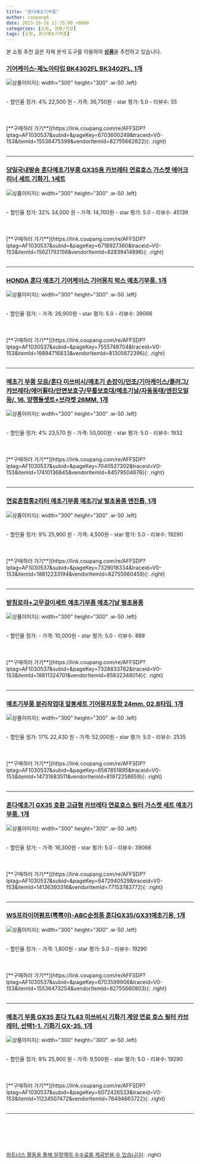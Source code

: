 ```yaml
---
title: "혼다예초기부품"
author: coupang6
date: 2023-10-16 11:35:08 +0800
categories: [쇼핑, 생활/건강]
tags: [쇼핑, 혼다예초기부품]
---
```


본 쇼핑 추천 글은 자체 분석 도구를 이용하여 [**상품**](https://link.coupang.com/a/bao1ui)을 추천하고 있습니다.

### [기어케이스-제노아타입 BK4302FL BK3402FL, 1개](https://link.coupang.com/re/AFFSDP?lptag=AF1030537&subid=&pageKey=6703600249&traceid=V0-153&itemId=15536475399&vendorItemId=82755662822)

![상품이미지](https://thumbnail7.coupangcdn.com/thumbnails/remote/230x230ex/image/vendor_inventory/50ce/08973082a7649ea8a4297ba47df44ee8a0b4e99d7b278e7d08e3affcb518.jpg){: width="300" height="300" .w-50 .left}


<br>
- 할인율 정가: 4%  22,500   원
- 가격: 36,750원
- star 평가: 5.0
- 리뷰수: 55
<br>
<br>
<br>
<br>
[**구매하러 가기**](https://link.coupang.com/re/AFFSDP?lptag=AF1030537&subid=&pageKey=6703600249&traceid=V0-153&itemId=15536475399&vendorItemId=82755662822){: .right}
<br>
<br>

---

### [당일국내발송 혼다예초기부품 GX35용 카브레타 연료호스 가스켓 에어크리너 세트 기화기, 1세트](https://link.coupang.com/re/AFFSDP?lptag=AF1030537&subid=&pageKey=6718927360&traceid=V0-153&itemId=15621792156&vendorItemId=82839414896)

![상품이미지](https://thumbnail9.coupangcdn.com/thumbnails/remote/230x230ex/image/vendor_inventory/f9d7/502de8333969c65989bed5d3a9d3d4c601b5f7b05b4c6184846fd79570dd.jpg){: width="300" height="300" .w-50 .left}


<br>
- 할인율 정가: 32%  34,000   원
- 가격: 14,700원
- star 평가: 5.0
- 리뷰수: 45139
<br>
<br>
<br>
<br>
[**구매하러 가기**](https://link.coupang.com/re/AFFSDP?lptag=AF1030537&subid=&pageKey=6718927360&traceid=V0-153&itemId=15621792156&vendorItemId=82839414896){: .right}
<br>
<br>

---

### [HONDA 혼다 예초기 기어케이스 기어뭉치 박스 예초기부품, 1개](https://link.coupang.com/re/AFFSDP?lptag=AF1030537&subid=&pageKey=7555748704&traceid=V0-153&itemId=19894716833&vendorItemId=81305672396)

![상품이미지](https://thumbnail10.coupangcdn.com/thumbnails/remote/230x230ex/image/vendor_inventory/d3a9/aa89c11f1d807aa8570514da8fa7578e9dabd0f8beb977228d6f33e9efa3.jpeg){: width="300" height="300" .w-50 .left}


<br>
- 할인율 정가: 
- 가격: 26,900원
- star 평가: 5.0
- 리뷰수: 39066
<br>
<br>
<br>
<br>
[**구매하러 가기**](https://link.coupang.com/re/AFFSDP?lptag=AF1030537&subid=&pageKey=7555748704&traceid=V0-153&itemId=19894716833&vendorItemId=81305672396){: .right}
<br>
<br>

---

### [예초기 부품 모음/혼다 미쓰비시/예초기 손잡이/만조/기아케이스/플러그/캬브레타/에어휠타/안면보호구/무릎보호대/예초기날/자동동태/엔진오일 등/, 16. 양핸들셋트+브라켓 26MM, 1개](https://link.coupang.com/re/AFFSDP?lptag=AF1030537&subid=&pageKey=7040527302&traceid=V0-153&itemId=17410136845&vendorItemId=84579504676)

![상품이미지](https://thumbnail10.coupangcdn.com/thumbnails/remote/230x230ex/image/vendor_inventory/0938/71fdc831003bb44b60adb98608f4fe1cdf1f436f0cc6b99ad029c52168a8.jpg){: width="300" height="300" .w-50 .left}


<br>
- 할인율 정가: 4%  23,570   원
- 가격: 50,000원
- star 평가: 5.0
- 리뷰수: 1932
<br>
<br>
<br>
<br>
[**구매하러 가기**](https://link.coupang.com/re/AFFSDP?lptag=AF1030537&subid=&pageKey=7040527302&traceid=V0-153&itemId=17410136845&vendorItemId=84579504676){: .right}
<br>
<br>

---

### [연료혼합통2리터 예초기부품 예초기날 벌초용품 엔진톱, 1개](https://link.coupang.com/re/AFFSDP?lptag=AF1030537&subid=&pageKey=7329018334&traceid=V0-153&itemId=18812233194&vendorItemId=82755660459)

![상품이미지](https://thumbnail6.coupangcdn.com/thumbnails/remote/230x230ex/image/vendor_inventory/da1e/96e398323db7949af22ef87e5879ffd579bf91cebe18ab34e77e0109f510.jpg){: width="300" height="300" .w-50 .left}


<br>
- 할인율 정가: 9%  25,900   원
- 가격: 4,500원
- star 평가: 5.0
- 리뷰수: 19290
<br>
<br>
<br>
<br>
[**구매하러 가기**](https://link.coupang.com/re/AFFSDP?lptag=AF1030537&subid=&pageKey=7329018334&traceid=V0-153&itemId=18812233194&vendorItemId=82755660459){: .right}
<br>
<br>

---

### [받침로라+고무걸이세트 예초기부품 예초기날 벌초용품](https://link.coupang.com/re/AFFSDP?lptag=AF1030537&subid=&pageKey=7328833782&traceid=V0-153&itemId=18811324701&vendorItemId=85832348014)

![상품이미지](https://thumbnail9.coupangcdn.com/thumbnails/remote/230x230ex/image/vendor_inventory/040f/6734c850a24806f519687b8fd06c7fbd64153e6438a2095d2321811b4faf.jpg){: width="300" height="300" .w-50 .left}


<br>
- 할인율 정가: 
- 가격: 10,000원
- star 평가: 5.0
- 리뷰수: 889
<br>
<br>
<br>
<br>
[**구매하러 가기**](https://link.coupang.com/re/AFFSDP?lptag=AF1030537&subid=&pageKey=7328833782&traceid=V0-153&itemId=18811324701&vendorItemId=85832348014){: .right}
<br>
<br>

---

### [예초기부품 분리작업대 앞봉세트 기어뭉치포함 24mm, 02.B타입, 1개](https://link.coupang.com/re/AFFSDP?lptag=AF1030537&subid=&pageKey=6567851895&traceid=V0-153&itemId=14731683511&vendorItemId=81972258659)

![상품이미지](https://thumbnail8.coupangcdn.com/thumbnails/remote/230x230ex/image/vendor_inventory/9b4d/ab0cd8c0d831d81a3d9011c376b569bbee777a9dd56f9d40dc713800c889.jpg){: width="300" height="300" .w-50 .left}


<br>
- 할인율 정가: 17%  22,430   원
- 가격: 52,000원
- star 평가: 5.0
- 리뷰수: 2535
<br>
<br>
<br>
<br>
[**구매하러 가기**](https://link.coupang.com/re/AFFSDP?lptag=AF1030537&subid=&pageKey=6567851895&traceid=V0-153&itemId=14731683511&vendorItemId=81972258659){: .right}
<br>
<br>

---

### [혼다예초기 GX35 호환 고급형 카브레타 연료호스 필터 가스켓 세트 예초기부품, 1개](https://link.coupang.com/re/AFFSDP?lptag=AF1030537&subid=&pageKey=6472940529&traceid=V0-153&itemId=14136393316&vendorItemId=77153783772)

![상품이미지](https://thumbnail9.coupangcdn.com/thumbnails/remote/230x230ex/image/vendor_inventory/1379/f6d935b030ed7b0d491f4ac933539a15b162a4b8fd2a3f2d5c08191cf589.jpg){: width="300" height="300" .w-50 .left}


<br>
- 할인율 정가: 
- 가격: 16,300원
- star 평가: 5.0
- 리뷰수: 39066
<br>
<br>
<br>
<br>
[**구매하러 가기**](https://link.coupang.com/re/AFFSDP?lptag=AF1030537&subid=&pageKey=6472940529&traceid=V0-153&itemId=14136393316&vendorItemId=77153783772){: .right}
<br>
<br>

---

### [WS프라이머펌프(뽁뽁이)-ABC순정품 혼다GX35/GX31예초기용, 1개](https://link.coupang.com/re/AFFSDP?lptag=AF1030537&subid=&pageKey=6703599906&traceid=V0-153&itemId=15536473254&vendorItemId=82755660803)

![상품이미지](https://thumbnail9.coupangcdn.com/thumbnails/remote/230x230ex/image/vendor_inventory/c611/5e919cf29a8709b6633dd75238ab1390accc890e52b79f7bc0e7cc1ca364.jpg){: width="300" height="300" .w-50 .left}


<br>
- 할인율 정가: 
- 가격: 1,800원
- star 평가: 5.0
- 리뷰수: 19290
<br>
<br>
<br>
<br>
[**구매하러 가기**](https://link.coupang.com/re/AFFSDP?lptag=AF1030537&subid=&pageKey=6703599906&traceid=V0-153&itemId=15536473254&vendorItemId=82755660803){: .right}
<br>
<br>

---

### [예초기 부품 GX35 혼다 TL43 미쓰비시 기화기 계양 연료 호스 필터 카브레터, 선택1-1. 기화기 GX-35, 1개](https://link.coupang.com/re/AFFSDP?lptag=AF1030537&subid=&pageKey=6072426533&traceid=V0-153&itemId=11224507472&vendorItemId=78494663722)

![상품이미지](https://thumbnail9.coupangcdn.com/thumbnails/remote/230x230ex/image/vendor_inventory/18b1/2f1cbf7b5277529716dc68df7bafc774f3afd50912b02b586a999ef8d10c.jpg){: width="300" height="300" .w-50 .left}


<br>
- 할인율 정가: 9%  25,900   원
- 가격: 9,500원
- star 평가: 5.0
- 리뷰수: 19290
<br>
<br>
<br>
<br>
[**구매하러 가기**](https://link.coupang.com/re/AFFSDP?lptag=AF1030537&subid=&pageKey=6072426533&traceid=V0-153&itemId=11224507472&vendorItemId=78494663722){: .right}
<br>
<br>

---
<br><br><br><br><br> [파트너스 활동을 통해 일정액의 수수료를 제공받을 수 있습니다](https://link.coupang.com/a/bao1ui){: .right}
